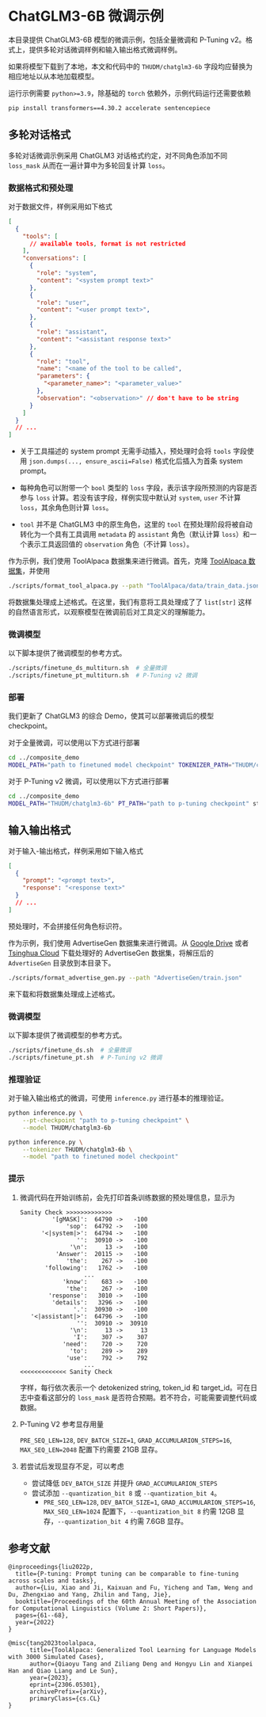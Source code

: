# ChatGLM3-6B 微调示例

本目录提供 ChatGLM3-6B 模型的微调示例，包括全量微调和 P-Tuning v2。格式上，提供多轮对话微调样例和输入输出格式微调样例。

如果将模型下载到了本地，本文和代码中的 `THUDM/chatglm3-6b` 字段均应替换为相应地址以从本地加载模型。

运行示例需要 `python>=3.9`，除基础的 `torch` 依赖外，示例代码运行还需要依赖 

```bash
pip install transformers==4.30.2 accelerate sentencepiece
```

## 多轮对话格式

多轮对话微调示例采用 ChatGLM3 对话格式约定，对不同角色添加不同 `loss_mask` 从而在一遍计算中为多轮回复计算 `loss`。

### 数据格式和预处理

对于数据文件，样例采用如下格式

```json
[
  {
    "tools": [
      // available tools, format is not restricted
    ],
    "conversations": [
      {
        "role": "system",
        "content": "<system prompt text>"
      },
      {
        "role": "user",
        "content": "<user prompt text>",
      },
      {
        "role": "assistant",
        "content": "<assistant response text>"
      },
      {
        "role": "tool",
        "name": "<name of the tool to be called",
        "parameters": {
          "<parameter_name>": "<parameter_value>"
        },
        "observation": "<observation>" // don't have to be string
      }
    ]
  }
  // ...
]
```

- 关于工具描述的 system prompt 无需手动插入，预处理时会将 `tools` 字段使用 `json.dumps(..., ensure_ascii=False)` 格式化后插入为首条 system prompt。

- 每种角色可以附带一个 `bool` 类型的 `loss` 字段，表示该字段所预测的内容是否参与 `loss` 计算。若没有该字段，样例实现中默认对 `system`, `user` 不计算 `loss`，其余角色则计算 `loss`。

- `tool` 并不是 ChatGLM3 中的原生角色，这里的 `tool` 在预处理阶段将被自动转化为一个具有工具调用 `metadata` 的 `assistant` 角色（默认计算 `loss`）和一个表示工具返回值的 `observation` 角色（不计算 `loss`）。

作为示例，我们使用 ToolAlpaca 数据集来进行微调。首先，克隆 [ToolAlpaca 数据集](https://github.com/tangqiaoyu/ToolAlpaca)，并使用

```bash
./scripts/format_tool_alpaca.py --path "ToolAlpaca/data/train_data.json"
```

将数据集处理成上述格式。在这里，我们有意将工具处理成了了 `list[str]` 这样的自然语言形式，以观察模型在微调前后对工具定义的理解能力。

### 微调模型

以下脚本提供了微调模型的参考方式。

```bash
./scripts/finetune_ds_multiturn.sh  # 全量微调
./scripts/finetune_pt_multiturn.sh  # P-Tuning v2 微调
```

### 部署

我们更新了 ChatGLM3 的综合 Demo，使其可以部署微调后的模型 checkpoint。

对于全量微调，可以使用以下方式进行部署

```bash
cd ../composite_demo
MODEL_PATH="path to finetuned model checkpoint" TOKENIZER_PATH="THUDM/chatglm3-6b" streamlit run main.py
```

对于 P-Tuning v2 微调，可以使用以下方式进行部署

```bash
cd ../composite_demo
MODEL_PATH="THUDM/chatglm3-6b" PT_PATH="path to p-tuning checkpoint" streamlit run main.py
```

## 输入输出格式

对于输入-输出格式，样例采用如下输入格式

```json
[
  {
    "prompt": "<prompt text>",
    "response": "<response text>"
  }
  // ...
]
```

预处理时，不会拼接任何角色标识符。

作为示例，我们使用 AdvertiseGen 数据集来进行微调。从 [Google Drive](https://drive.google.com/file/d/13_vf0xRTQsyneRKdD1bZIr93vBGOczrk/view?usp=sharing) 或者 [Tsinghua Cloud](https://cloud.tsinghua.edu.cn/f/b3f119a008264b1cabd1/?dl=1) 下载处理好的 AdvertiseGen 数据集，将解压后的 `AdvertiseGen` 目录放到本目录下。

```bash
./scripts/format_advertise_gen.py --path "AdvertiseGen/train.json"
```

来下载和将数据集处理成上述格式。

### 微调模型

以下脚本提供了微调模型的参考方式。

```bash
./scripts/finetune_ds.sh  # 全量微调
./scripts/finetune_pt.sh  # P-Tuning v2 微调
```

### 推理验证

对于输入输出格式的微调，可使用 `inference.py` 进行基本的推理验证。

```bash
python inference.py \
    --pt-checkpoint "path to p-tuning checkpoint" \
    --model THUDM/chatglm3-6b 
```

```bash
python inference.py \
    --tokenizer THUDM/chatglm3-6b \
    --model "path to finetuned model checkpoint" 
```

### 提示

1. 微调代码在开始训练前，会先打印首条训练数据的预处理信息，显示为

    ```log
    Sanity Check >>>>>>>>>>>>>
             '[gMASK]':  64790 ->   -100
                 'sop':  64792 ->   -100
          '<|system|>':  64794 ->   -100
                    '':  30910 ->   -100
                  '\n':     13 ->   -100
              'Answer':  20115 ->   -100
                 'the':    267 ->   -100
           'following':   1762 ->   -100
                      ...
                'know':    683 ->   -100
                 'the':    267 ->   -100
            'response':   3010 ->   -100
             'details':   3296 ->   -100
                   '.':  30930 ->   -100
       '<|assistant|>':  64796 ->   -100
                    '':  30910 ->  30910
                  '\n':     13 ->     13
                   'I':    307 ->    307
                'need':    720 ->    720
                  'to':    289 ->    289
                 'use':    792 ->    792
                      ...
    <<<<<<<<<<<<< Sanity Check
    ```

    字样，每行依次表示一个 detokenized string, token_id 和 target_id。可在日志中查看这部分的 `loss_mask` 是否符合预期。若不符合，可能需要调整代码或数据。

2. P-Tuning V2 参考显存用量

    `PRE_SEQ_LEN=128`, `DEV_BATCH_SIZE=1`, `GRAD_ACCUMULARION_STEPS=16`,  `MAX_SEQ_LEN=2048` 配置下约需要 21GB 显存。

3. 若尝试后发现显存不足，可以考虑
    - 尝试降低 `DEV_BATCH_SIZE` 并提升 `GRAD_ACCUMULARION_STEPS`
    - 尝试添加 `--quantization_bit 8` 或 `--quantization_bit 4`。
        - `PRE_SEQ_LEN=128`, `DEV_BATCH_SIZE=1`, `GRAD_ACCUMULARION_STEPS=16`, `MAX_SEQ_LEN=1024` 配置下，`--quantization_bit 8` 约需 12GB 显存，`--quantization_bit 4` 约需 7.6GB 显存。

## 参考文献

```
@inproceedings{liu2022p,
  title={P-tuning: Prompt tuning can be comparable to fine-tuning across scales and tasks},
  author={Liu, Xiao and Ji, Kaixuan and Fu, Yicheng and Tam, Weng and Du, Zhengxiao and Yang, Zhilin and Tang, Jie},
  booktitle={Proceedings of the 60th Annual Meeting of the Association for Computational Linguistics (Volume 2: Short Papers)},
  pages={61--68},
  year={2022}
}

@misc{tang2023toolalpaca,
      title={ToolAlpaca: Generalized Tool Learning for Language Models with 3000 Simulated Cases}, 
      author={Qiaoyu Tang and Ziliang Deng and Hongyu Lin and Xianpei Han and Qiao Liang and Le Sun},
      year={2023},
      eprint={2306.05301},
      archivePrefix={arXiv},
      primaryClass={cs.CL}
}
```